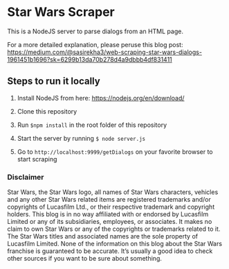 # Star Wars Scraper

This is a NodeJS server to parse dialogs from an HTML page.

For a more detailed explanation, please peruse this blog post: https://medium.com/@sasirekha3/web-scraping-star-wars-dialogs-1961451b1696?sk=6299b13da70b278d4a9dbbb4df831411

## Steps to run it locally
1. Install NodeJS from here: https://nodejs.org/en/download/

2. Clone this repository

3. Run `$npm install` in the root folder of this repository

4. Start the server by running `$ node server.js`

5. Go to `http://localhost:9999/getDialogs` on your favorite browser to start scraping

### Disclaimer
Star Wars, the Star Wars logo, all names of Star Wars characters, vehicles and any other Star Wars related items are registered trademarks and/or copyrights of Lucasfilm Ltd., or their respective trademark and copyright holders. This blog is in no way affiliated with or endorsed by Lucasfilm Limited or any of its subsidiaries, employees, or associates. It makes no claim to own Star Wars or any of the copyrights or trademarks related to it. The Star Wars titles and associated names are the sole property of Lucasfilm Limited. None of the information on this blog about the Star Wars franchise is guaranteed to be accurate. It’s usually a good idea to check other sources if you want to be sure about something.
